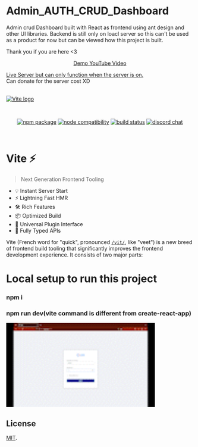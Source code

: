 # Admin_AUTH_CRUD_Dashboard

Admin crud Dashboard built with React as frontend using ant design and other UI libraries. Backend is still only on loacl server so this can't be used as a product for now but can be viewed how this project is built.

Thank you if you are here <3

<p align="center">
  <a href="https://youtu.be/xjxP0D2rfk0">Demo YouTube Video</a></br>
  
  <a href="https://lms-dashboard-ten.vercel.app/">Live Server but can only function when the server is on.</a></br>
  <span>Can donate for the server cost XD</span></br></br>
  
  
  <a href="https://vitejs.dev" target="_blank" rel="noopener noreferrer">
    <img width="180" src="https://vitejs.dev/logo.svg" alt="Vite logo">
  </a>
</p>
<br/>
<p align="center">
  <a href="https://npmjs.com/package/vite"><img src="https://img.shields.io/npm/v/vite.svg" alt="npm package"></a>
  <a href="https://nodejs.org/en/about/releases/"><img src="https://img.shields.io/node/v/vite.svg" alt="node compatibility"></a>
  <a href="https://github.com/vitejs/vite/actions/workflows/ci.yml"><img src="https://github.com/vitejs/vite/actions/workflows/ci.yml/badge.svg?branch=main" alt="build status"></a>
  <a href="https://chat.vitejs.dev"><img src="https://img.shields.io/badge/chat-discord-blue?style=flat&logo=discord" alt="discord chat"></a>
</p>
<br/>

# Vite ⚡

> Next Generation Frontend Tooling

- 💡 Instant Server Start
- ⚡️ Lightning Fast HMR
- 🛠️ Rich Features
- 📦 Optimized Build
- 🔩 Universal Plugin Interface
- 🔑 Fully Typed APIs

Vite (French word for "quick", pronounced [`/vit/`](https://cdn.jsdelivr.net/gh/vitejs/vite@main/docs/public/vite.mp3), like "veet") is a new breed of frontend build tooling that significantly improves the frontend development experience. It consists of two major parts:

<h1>Local setup to run this project</h1>

<h3>npm i  </h3>

<h3>npm run dev(vite command is different from create-react-app)</h3>
<img width="400"  src="public/demo.gif" alt="demo">

## License

[MIT](LICENSE).
